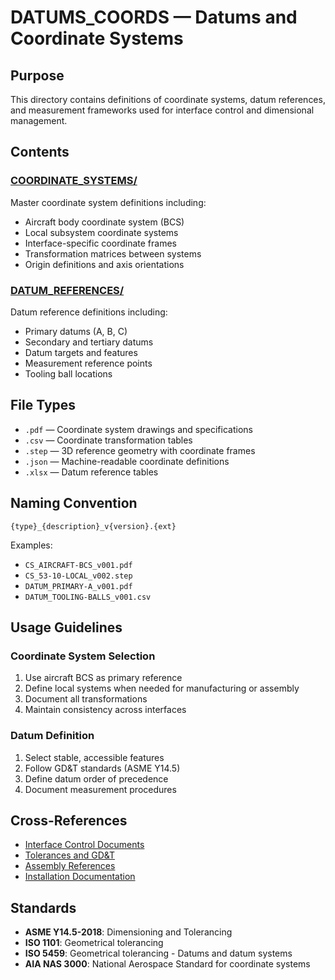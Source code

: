 # DATUMS_COORDS — Datums and Coordinate Systems

## Purpose

This directory contains definitions of coordinate systems, datum references, and measurement frameworks used for interface control and dimensional management.

## Contents

### [COORDINATE_SYSTEMS/](./COORDINATE_SYSTEMS/)
Master coordinate system definitions including:
- Aircraft body coordinate system (BCS)
- Local subsystem coordinate systems
- Interface-specific coordinate frames
- Transformation matrices between systems
- Origin definitions and axis orientations

### [DATUM_REFERENCES/](./DATUM_REFERENCES/)
Datum reference definitions including:
- Primary datums (A, B, C)
- Secondary and tertiary datums
- Datum targets and features
- Measurement reference points
- Tooling ball locations

## File Types

- `.pdf` — Coordinate system drawings and specifications
- `.csv` — Coordinate transformation tables
- `.step` — 3D reference geometry with coordinate frames
- `.json` — Machine-readable coordinate definitions
- `.xlsx` — Datum reference tables

## Naming Convention

```
{type}_{description}_v{version}.{ext}
```

Examples:
- `CS_AIRCRAFT-BCS_v001.pdf`
- `CS_53-10-LOCAL_v002.step`
- `DATUM_PRIMARY-A_v001.pdf`
- `DATUM_TOOLING-BALLS_v001.csv`

## Usage Guidelines

### Coordinate System Selection
1. Use aircraft BCS as primary reference
2. Define local systems when needed for manufacturing or assembly
3. Document all transformations
4. Maintain consistency across interfaces

### Datum Definition
1. Select stable, accessible features
2. Follow GD&T standards (ASME Y14.5)
3. Define datum order of precedence
4. Document measurement procedures

## Cross-References

- [Interface Control Documents](../ICD/)
- [Tolerances and GD&T](../TOLERANCES_GDT/)
- [Assembly References](../../REFERENCES/)
- [Installation Documentation](../../INSTALLATION/)

## Standards

- **ASME Y14.5-2018**: Dimensioning and Tolerancing
- **ISO 1101**: Geometrical tolerancing
- **ISO 5459**: Geometrical tolerancing - Datums and datum systems
- **AIA NAS 3000**: National Aerospace Standard for coordinate systems
